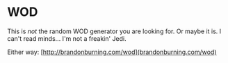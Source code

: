 # WOD

This is _not_ the random WOD generator you are looking for. Or maybe it is.
I can't read minds... I'm not a freakin' Jedi.

Either way: [http://brandonburning.com/wod](brandonburning.com/wod)

